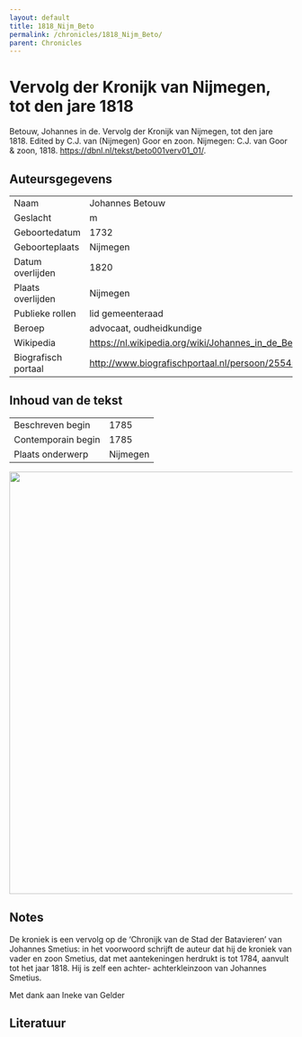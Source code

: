 ```yaml
---
layout: default
title: 1818_Nijm_Beto
permalink: /chronicles/1818_Nijm_Beto/
parent: Chronicles
--- 
```



# Vervolg der Kronijk van Nijmegen, tot den jare 1818 

Betouw, Johannes in de. Vervolg der Kronijk van Nijmegen, tot den jare 1818. Edited by C.J. van (Nijmegen) Goor en zoon. Nijmegen: C.J. van Goor & zoon, 1818. https://dbnl.nl/tekst/beto001verv01_01/. 

## Auteursgegevens 

| | | 
| --------------- | --------------- | 
| Naam | Johannes Betouw | 
| Geslacht | m | 
 | Geboortedatum | 1732 | 
| Geboorteplaats | Nijmegen | 
| Datum overlijden | 1820 | 
| Plaats overlijden | Nijmegen | 
| Publieke rollen | lid gemeenteraad | 
| Beroep | advocaat, oudheidkundige | 
| Wikipedia | https://nl.wikipedia.org/wiki/Johannes_in_de_Betouw#:~:text=Johannes%20in%20de%20Betouw%20(Nijmegen,en%20van%20een%20invloedrijk%20geslacht. | 
| Biografisch portaal | http://www.biografischportaal.nl/persoon/25545735 | 

## Inhoud van de tekst 

| | | 
| --------------- | --------------- | 
| Beschreven begin | 1785 | 
| Contemporain begin | 1785 | 
| Plaats onderwerp | Nijmegen | 

[<img src="..\..\barplots_chronicles\1818_Nijm_Beto.jpg" width="750"/>](..\..\barplots_chronicles\1818_Nijm_Beto.jpg) 

## Notes 

De kroniek is een vervolg op de ‘Chronijk van de Stad der Batavieren’ van
Johannes Smetius: in het voorwoord schrijft de auteur dat hij de kroniek van
vader en zoon Smetius, dat met aantekeningen herdrukt is tot 1784, aanvult tot
het jaar 1818. Hij is  zelf een achter- achterkleinzoon van Johannes Smetius.

Met dank aan Ineke van Gelder



## Literatuur 

